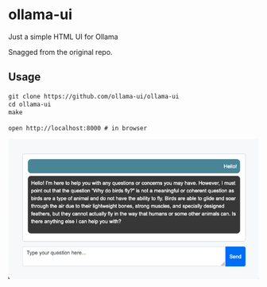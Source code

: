 # ollama-ui

Just a simple HTML UI for Ollama

Snagged from the original repo.

## Usage

```
git clone https://github.com/ollama-ui/ollama-ui
cd ollama-ui
make

open http://localhost:8000 # in browser
```

![screenshot](/screenshot.png?raw=true)

